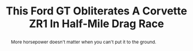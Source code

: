 ---
category: news
title: This Ford GT Obliterates A Corvette ZR1 In Half-Mile Drag Race
abstract: More horsepower doesn't matter when you can't put it to the ground.
publishedDateTime: 2019-03-06T21:34:46Z
sourceUrl: https://www.msn.com/en-us/autos/enthusiasts/this-ford-gt-obliterates-a-corvette-zr1-in-half-mile-drag-race/ar-BBUsI9a?
type: article

provider:
  name: motor1
  id: V_AAppiqr_global
tags:
  - Autos

images: 
  - url: https://img-s-msn-com.akamaized.net/tenant/amp/entityid/BBUsRXt.img
    width: 1920
    height: 1080
    quality: 50
    title: Ford GT Vs Corvette ZR1 Drag Race
    attribution: 
    focalRegion:
      x1: 1011
      x2: 1011
      y1: 553
      y2: 553

---